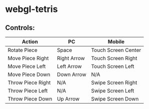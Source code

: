 # webgl-tetris

## Controls:

| Action | PC | Mobile |
|--------|----|--------|
| Rotate Piece | Space | Touch Screen Center |
| Move Piece Right | Right Arrow | Touch Screen Right |
| Move Piece Left | Left Arrow | Touch Screen Left |
| Move Piece Down | Down Arrow | N/A |
| Throw Piece Right | N/A | Swipe Screen Right |
| Throw Piece Left | N/A | Swipe Screen Left |
| Throw Piece Down | Up Arrow | Swipe Screen Down |
